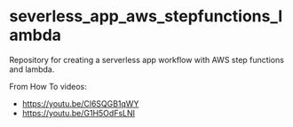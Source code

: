 # severless_app_aws_stepfunctions_lambda
Repository for creating a serverless app workflow with AWS step functions and lambda.

From How To videos:
- https://youtu.be/Cl6SQGB1qWY
- https://youtu.be/G1H5OdFsLNI
